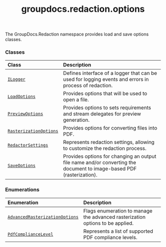 ﻿---
title: groupdocs.redaction.options
second_title: GroupDocs.Redaction for Python via .NET API References
description: 
type: docs
weight: 10
url: /python-net/groupdocs.redaction.options/
is_root: false
---

The GroupDocs.Redaction namespace provides load and save options classes.

### Classes
| Class | Description |
| :- | :- |
| [`ILogger`](/redaction/python-net/groupdocs.redaction.options/ilogger) | Defines interface of a logger that can be used for logging events and errors in process of redaction. |
| [`LoadOptions`](/redaction/python-net/groupdocs.redaction.options/loadoptions) | Provides options that will be used to open a file. |
| [`PreviewOptions`](/redaction/python-net/groupdocs.redaction.options/previewoptions) | Provides options to sets requirements and stream delegates for preview generation. |
| [`RasterizationOptions`](/redaction/python-net/groupdocs.redaction.options/rasterizationoptions) | Provides options for converting files into PDF. |
| [`RedactorSettings`](/redaction/python-net/groupdocs.redaction.options/redactorsettings) | Represents redaction settings, allowing to customize the redaction process. |
| [`SaveOptions`](/redaction/python-net/groupdocs.redaction.options/saveoptions) | Provides options for changing an output file name and/or converting the document to image-based PDF (rasterization). |


### Enumerations
| Enumeration | Description |
| :- | :- |
| [`AdvancedRasterizationOptions`](/redaction/python-net/groupdocs.redaction.options/advancedrasterizationoptions) | Flags enumeration to manage the advanced rasterization options to be applied. |
| [`PdfComplianceLevel`](/redaction/python-net/groupdocs.redaction.options/pdfcompliancelevel) | Represents a list of supported PDF compliance levels. |


